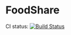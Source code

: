 # FoodShare

CI status: [![Build Status](https://travis-ci.org/stramek/FoodShare.svg?branch=master)](https://travis-ci.org/stramek/FoodShare/)
